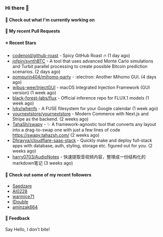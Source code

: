 ### Hi there 👋

#### 👷 Check out what I'm currently working on

#### 🔨 My recent Pull Requests


#### ⭐ Recent Stars

- [codenoid/github-roast](https://github.com/codenoid/github-roast) - Spicy GitHub Roast 🔥 (1 day ago)
- [jofpin/synthBTC](https://github.com/jofpin/synthBTC) - A tool that uses advanced Monte Carlo simulations and Turbit parallel processing to create possible Bitcoin prediction scenarios. (2 days ago)
- [pompurin404/mihomo-party](https://github.com/pompurin404/mihomo-party) - :electron: Another Mihomo GUI.  (4 days ago)
- [wibus-wee/InjectGUI](https://github.com/wibus-wee/InjectGUI) - macOS Integrated Injection Framework (GUI version) (1 week ago)
- [black-forest-labs/flux](https://github.com/black-forest-labs/flux) - Official inference repo for FLUX.1 models (1 week ago)
- [lvkv/whenfs](https://github.com/lvkv/whenfs) - A FUSE filesystem for your Google calendar (1 week ago)
- [yournextstore/yournextstore](https://github.com/yournextstore/yournextstore) - Modern Commerce with Next.js and Stripe as the backend. (2 weeks ago)
- [TahaSh/swapy](https://github.com/TahaSh/swapy) - ✨ A framework-agnostic tool that converts any layout into a drag-to-swap one with just a few lines of code https://swapy.tahazsh.com/ (2 weeks ago)
- [Dhravya/cloudflare-saas-stack](https://github.com/Dhravya/cloudflare-saas-stack) - Quickly make and deploy full-stack apps with database, auth, styling, storage etc. figured out for you. (2 weeks ago)
- [harry0703/AudioNotes](https://github.com/harry0703/AudioNotes) - 快速提取音视频内容，整理成一份结构化的markdown笔记 (3 weeks ago)

#### 👯 Check out some of my recent followers

- [Saedzare](https://github.com/Saedzare)
- [AI0228](https://github.com/AI0228)
- [warmice71](https://github.com/warmice71)
- [IDouble](https://github.com/IDouble)
- [aminzak664](https://github.com/aminzak664)

#### 💬 Feedback

Say Hello, I don't bite!